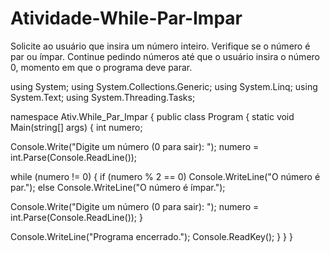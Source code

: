 # Atividade-While-Par-Impar
Solicite ao usuário que insira um número inteiro. Verifique se o número é par ou ímpar. Continue pedindo números até que o usuário insira o número 0, momento em que o programa deve parar.

using System;
using System.Collections.Generic;
using System.Linq;
using System.Text;
using System.Threading.Tasks;

namespace Ativ.While_Par_Impar
{
public class Program
{
static void Main(string[] args)
{
            int numero;

  Console.Write("Digite um número (0 para sair): ");
            numero = int.Parse(Console.ReadLine());

  while (numero != 0)
            {
                if (numero % 2 == 0)
                    Console.WriteLine("O número é par.");
                else
                    Console.WriteLine("O número é ímpar.");

  Console.Write("Digite um número (0 para sair): ");
                numero = int.Parse(Console.ReadLine());
            }

  Console.WriteLine("Programa encerrado.");
            Console.ReadKey();
        }
    }
}

